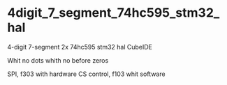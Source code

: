# 4digit_7_segment_74hc595_stm32_hal
4-digit 7-segment 2x 74hc595 stm32 hal CubeIDE

Whit no dots whith no before zeros  


SPI, f303 with hardware CS control, f103 whit software

